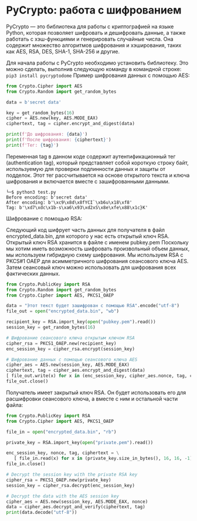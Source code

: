 # PyCrypto: работа с шифрованием

PyCrypto — это библиотека для работы с криптографией на языке Python, которая позволяет шифровать и дешифровать данные, а также работать с хэш-функциями и генерировать случайные числа. Она содержит множество алгоритмов шифрования и хэширования, таких как AES, RSA, DES, SHA-1, SHA-256 и другие.

Для начала работы с PyCrypto необходимо установить библиотеку. Это можно сделать, выполнив следующую команду в командной строке: `pip3 install pycryptodome`
Пример шифрования данных с помощью AES:
```python 
from Crypto.Cipher import AES
from Crypto.Random import get_random_bytes

data = b'secret data'

key = get_random_bytes(16)
cipher = AES.new(key, AES.MODE_EAX)
ciphertext, tag = cipher.encrypt_and_digest(data)

print(f'До шифрования: {data}')
print(f'После шифрования: {ciphertext}')
print(f'Тег: {tag}')
```

Переменная tag в данном коде содержит аутентификационный тег (authentication tag), который представляет собой короткую строку байт, используемую для проверки подлинности данных и защиты от подделок. Этот тег рассчитывается на основе открытого текста и ключа шифрования и включается вместе с зашифрованными данными.
```┌──(kali㉿kali)-[~]
└─$ python3 test.py  
Before encoding: b'secret data'
After encoding: b'\xc9\x8d\x8fYCI`\xb6u\x18\xf8'
Tag: b'\xd7\xdc\x1b-s\xa6\x93\xd2xS\x8e\xfe\x88\x1c}K'
```
Шифрование с помощью RSA:

Следующий код шифрует часть данных для получателя в файл encrypted_data.bin, для которого у нас есть открытый ключ RSA. Открытый ключ RSA хранится в файле с именем pubkey.pem Поскольку мы хотим иметь возможность шифровать произвольный объем данных, мы используем гибридную схему шифрования. Мы используем RSA с PKCS#1 OAEP для асимметричного шифрования сеансового ключа AES. Затем сеансовый ключ можно использовать для шифрования всех фактических данных.
```python
from Crypto.PublicKey import RSA
from Crypto.Random import get_random_bytes
from Crypto.Cipher import AES, PKCS1_OAEP

data = "Этот текст будет зашифрован с помощью RSA".encode("utf-8")
file_out = open("encrypted_data.bin", "wb")

recipient_key = RSA.import_key(open("pubkey.pem").read())
session_key = get_random_bytes(16)

# Шифрование сеансового ключа открытым ключом RSA
cipher_rsa = PKCS1_OAEP.new(recipient_key)
enc_session_key = cipher_rsa.encrypt(session_key)

# Шифрование данных с помощью сеансового ключа AES
cipher_aes = AES.new(session_key, AES.MODE_EAX)
ciphertext, tag = cipher_aes.encrypt_and_digest(data)
[ file_out.write(x) for x in (enc_session_key, cipher_aes.nonce, tag, ciphertext) ]
file_out.close()
```
Получатель имеет закрытый ключ RSA. Он будет использовать его для расшифровки сеансового ключа, а вместе с ним и остальной части файла:
```python
from Crypto.PublicKey import RSA
from Crypto.Cipher import AES, PKCS1_OAEP

file_in = open("encrypted_data.bin", "rb")

private_key = RSA.import_key(open("private.pem").read())

enc_session_key, nonce, tag, ciphertext = \
   [ file_in.read(x) for x in (private_key.size_in_bytes(), 16, 16, -1) ]
file_in.close()

# Decrypt the session key with the private RSA key
cipher_rsa = PKCS1_OAEP.new(private_key)
session_key = cipher_rsa.decrypt(enc_session_key)

# Decrypt the data with the AES session key
cipher_aes = AES.new(session_key, AES.MODE_EAX, nonce)
data = cipher_aes.decrypt_and_verify(ciphertext, tag)
print(data.decode("utf-8"))
```
